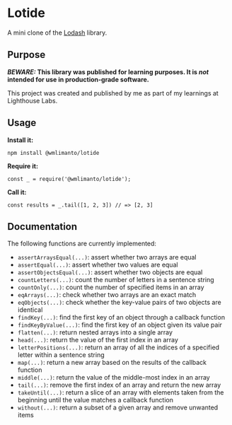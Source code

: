 # Lotide

A mini clone of the [Lodash](https://lodash.com) library.

## Purpose

**_BEWARE:_ This library was published for learning purposes. It is _not_ intended for use in production-grade software.**

This project was created and published by me as part of my learnings at Lighthouse Labs. 

## Usage

**Install it:**

`npm install @wmlimanto/lotide`

**Require it:**

`const _ = require('@wmlimanto/lotide');`

**Call it:**

`const results = _.tail([1, 2, 3]) // => [2, 3]`

## Documentation

The following functions are currently implemented:

* `assertArraysEqual(...)`: assert whether two arrays are equal
* `assertEqual(...)`: assert whether two values are equal
* `assertObjectsEqual(...)`: assert whether two objects are equal
* `countLetters(...)`: count the number of letters in a sentence string
* `countOnly(...)`: count the number of specified items in an array
* `eqArrays(...)`: check whether two arrays are an exact match
* `eqObjects(...)`: check whether the key-value pairs of two objects are identical
* `findKey(...)`: find the first key of an object through a callback function
* `findKeyByValue(...)`: find the first key of an object given its value pair
* `flatten(...)`: return nested arrays into a single array
* `head(...)`: return the value of the first index in an array
* `letterPositions(...)`: return an array of all the indices of a specified letter within a sentence string
* `map(...)`: return a new array based on the results of the callback function
* `middle(...)`: return the value of the middle-most index in an array
* `tail(...)`: remove the first index of an array and return the new array
* `takeUntil(...)`: return a slice of an array with elements taken from the beginning until the value matches a callback function
* `without(...)`: return a subset of a given array and remove unwanted items